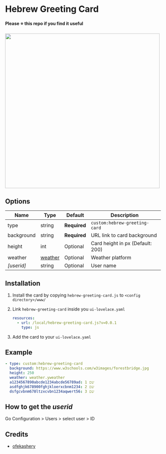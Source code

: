 # Hebrew Greeting Card
#### Please ⭐ this repo if you find it useful

<img src="https://user-images.githubusercontent.com/16443111/44717065-b1513000-aac4-11e8-91c3-e1801483e4a3.png" width="500">



## Options

| Name | Type | Default | Description
| ---- | ---- | ------- | -----------
| type | string | **Required** | `custom:hebrew-greeting-card`
| background | string | **Required** | URL link to card background
| height | int | Optional | Card height in px (Default: 200)
| weather | [weather](https://www.home-assistant.io/components/weather) | Optional | Weather platform
| _[userid]_ | string | Optional | User name

## Installation

1. Install the card by copying `hebrew-greeting-card.js` to `<config directory>/www/`

2. Link `hebrew-greeting-card` inside you `ui-lovelace.yaml` 
    ```yaml
    resources:
      - url: /local/hebrew-greeting-card.js?v=0.0.1
        type: js
    ```

3. Add the card to your `ui-lovelace.yaml`

## Example

```yaml
- type: custom:hebrew-greeting-card
  background: https://www.w3schools.com/w3images/forestbridge.jpg
  height: 250
  weather: weather.yweather
  a1234567890abcde1234abcde56789ad: שם 1
  asdfghjk678900fghjkloerxcbnm1234: שם 2
  dsfgcvbnm678ltzxcvbn1234aqwert56: שם 3
```

## How to get the _userid_
Go Configuration > Users > select user > ID

## Credits
- [ofekashery](https://github.com/ofekashery)
